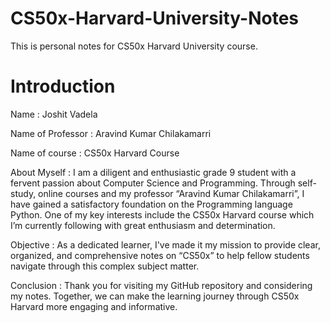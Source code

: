 # CS50x-Harvard-University-Notes
This is personal notes for CS50x Harvard University course.

# Introduction


Name : 			Joshit Vadela

Name of Professor :	Aravind Kumar Chilakamarri

Name of course :	CS50x Harvard Course

About Myself :		I am a diligent and enthusiastic grade 9 student 
with a fervent passion about Computer Science and Programming. Through self-study, online courses and my professor “Aravind Kumar Chilakamarri”, I have gained a satisfactory foundation on the Programming language Python. One of my key interests include the CS50x Harvard course which I’m currently following with great enthusiasm and determination.

Objective : 		As a dedicated learner, I've made it my mission to
provide clear, organized, and comprehensive notes on “CS50x” to help fellow students navigate through this complex subject matter. 

Conclusion : 		Thank you for visiting my GitHub repository and 
considering my notes. Together, we can make the learning journey through CS50x Harvard more engaging and informative.
